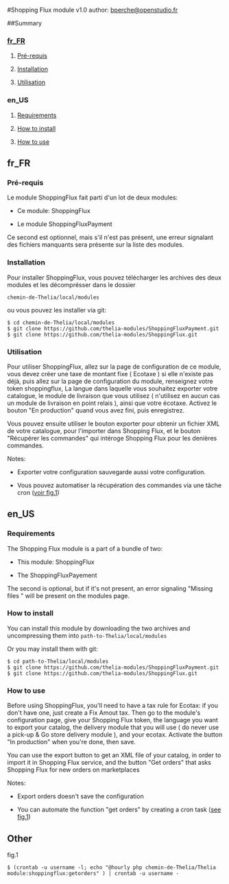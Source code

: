 #Shopping Flux module v1.0
author: <bperche@openstudio.fr>

##Summary

### [fr_FR](#fr_FR)

1. [Pré-requis](#fr_FR_Requirements)

2. [Installation](#fr_FR_Install)

3. [Utilisation](#fr_FR_Usage)


### en_US

1. [Requirements](#en_US_Requirements)

2. [How to install](#en_US_Install)

3. [How to use](#en_US_Usage)


##  <a name="fr_FR"></a> fr_FR

### <a name="fr_FR_Requirements"></a> Pré-requis

Le module ShoppingFlux fait parti d'un lot de deux modules:

- Ce module: ShoppingFlux

- Le module ShoppingFluxPayment

Ce second est optionnel, mais s'il n'est pas présent, une erreur signalant des fichiers manquants
sera présente sur la liste des modules.

### <a name="fr_FR_Install"></a> Installation

Pour installer ShoppingFlux, vous pouvez télécharger les archives des deux modules et les
décomprésser dans le dossier

```chemin-de-Thelia/local/modules```

ou vous pouvez les installer via git:

```
$ cd chemin-de-Thelia/local/modules
$ git clone https://github.com/thelia-modules/ShoppingFluxPayment.git
$ git clone https://github.com/thelia-modules/ShoppingFlux.git
```

### <a name="fr_FR_Usage"></a> Utilisation

Pour utiliser ShoppingFlux, allez sur la page de configuration de ce module,
vous devez créer une taxe de montant fixe ( Ecotaxe ) si elle n'existe pas déjà,
puis allez sur la page de configuration du module, renseignez votre token shoppingflux,
La langue dans laquelle vous souhaitez exporter votre catalogue, le module de livraison
que vous utilisez ( n'utilisez en aucun cas un module de livraison en point relais ),
ainsi que votre écotaxe.
Activez le bouton "En production" quand vous avez fini, puis enregistrez.

Vous pouvez ensuite utiliser le bouton exporter pour obtenir un fichier XML de votre catalogue,
pour l'importer dans Shopping Flux, et le bouton "Récupérer les commandes" qui intéroge Shopping Flux pour les denières
commandes.

Notes:

- Exporter votre configuration sauvegarde aussi votre configuration.

- Vous pouvez automatiser la récupération des commandes via une tâche cron ([voir fig.1](#fig1))


##  <a name="en_US"></a> en_US

### <a name="en_US_Requirements"></a> Requirements

The Shopping Flux module is a part of a bundle of two:

- This module: ShoppingFlux

- The ShoppingFluxPayement

The second is optional, but if it's not present, an error signaling "Missing files " will be present
on the modules page.

### <a name="en_US_Install"></a> How to install

You can install this module by downloading the two archives and uncompressing them into
```path-to-Thelia/local/modules```

Or you may install them with git:
```
$ cd path-to-Thelia/local/modules
$ git clone https://github.com/thelia-modules/ShoppingFluxPayment.git
$ git clone https://github.com/thelia-modules/ShoppingFlux.git
```

### <a name="en_US_Usage"></a> How to use

Before using ShoppingFlux, you'll need to have a tax rule for Ecotax: if you don't have one,
just create a Fix Amout tax. Then go to the module's configuration page, give your Shopping Flux
token, the language you want to export your catalog, the delivery module that you will use
( do never use a pick-up & Go store delivery module ), and your ecotax.
Activate the button "In production" when you're done, then save.

You can use the export button to get an XML file of your catalog, in order to import it in
Shopping Flux service, and the button "Get orders" that asks Shopping Flux for new orders on
marketplaces

Notes:

- Export orders doesn't save the configuration

- You can automate the function "get orders" by creating a cron task ([see fig.1](#fig1))

## Other

<a name="fig1"></a>fig.1
```
$ (crontab -u username -l; echo "@hourly php chemin-de-Thelia/Thelia module:shoppingflux:getorders" ) | crontab -u username -
```